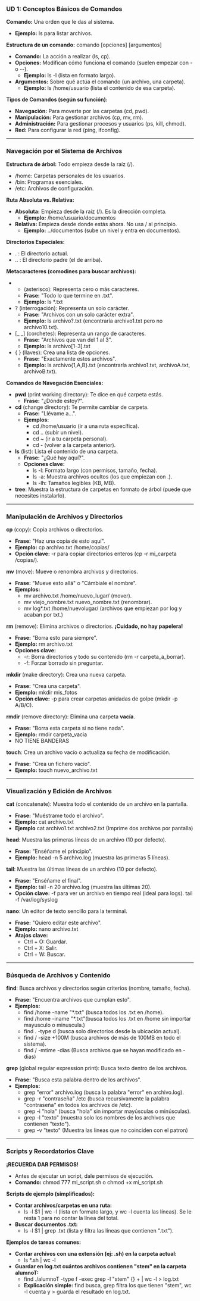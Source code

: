### **UD 1: Conceptos Básicos de Comandos**

**Comando:** Una orden que le das al sistema.

  - **Ejemplo:** ls para listar archivos.

**Estructura de un comando:** comando [opciones] [argumentos]

  - **Comando:** La acción a realizar (ls, cp).
  - **Opciones:** Modifican cómo funciona el comando (suelen empezar con - o --).
    - **Ejemplo:** ls -l (lista en formato largo).
  - **Argumentos:** Sobre qué actúa el comando (un archivo, una carpeta).
    - **Ejemplo:** ls /home/usuario (lista el contenido de esa carpeta).

**Tipos de Comandos (según su función):**
  - **Navegación:** Para moverte por las carpetas (cd, pwd).
  - **Manipulación:** Para gestionar archivos (cp, mv, rm).
  - **Administración:** Para gestionar procesos y usuarios (ps, kill, chmod).
  - **Red:** Para configurar la red (ping, ifconfig).

---

### **Navegación por el Sistema de Archivos**

**Estructura de árbol:** Todo empieza desde la raíz (/).

  - /home: Carpetas personales de los usuarios.
  - /bin: Programas esenciales.
  - /etc: Archivos de configuración.

**Ruta Absoluta vs. Relativa:**

  - **Absoluta:** Empieza desde la raíz (/). Es la dirección completa.
    - **Ejemplo:** /home/usuario/documentos
  - **Relativa:** Empieza desde donde estás ahora. No usa / al principio.
    - **Ejemplo:** ../documentos (sube un nivel y entra en documentos).

**Directorios Especiales:**

  - . : El directorio actual.
  - .. : El directorio padre (el de arriba).

**Metacaracteres (comodines para buscar archivos):**

  - * (asterisco): Representa cero o más caracteres.
    - **Frase:** "Todo lo que termine en .txt".
    - **Ejemplo:** ls *.txt
  - ? (interrogación): Representa un solo carácter.
    - **Frase:** "Archivos con un solo carácter extra".
    - **Ejemplo:** ls archivo?.txt (encontraría archivo1.txt pero no archivo10.txt).
  - [_ _] (corchetes): Representa un rango de caracteres.
    - **Frase:** "Archivos que van del 1 al 3".
    - **Ejemplo:** ls archivo[1-3].txt
  - { } (llaves): Crea una lista de opciones.
    - **Frase:** "Exactamente estos archivos".
    - **Ejemplo:** ls archivo{1,A,B}.txt (encontraría archivo1.txt, archivoA.txt, archivoB.txt).

**Comandos de Navegación Esenciales:**
  - **pwd** (print working directory): Te dice en qué carpeta estás.
    - **Frase:** "¿Dónde estoy?".
  - **cd** (change directory): Te permite cambiar de carpeta.
    - **Frase:** "Llévame a...".
    - **Ejemplos:**
      - cd /home/usuario (ir a una ruta específica).
      - cd .. (subir un nivel).
      - cd ~ (ir a tu carpeta personal).
      - cd - (volver a la carpeta anterior).
  - **ls** (list): Lista el contenido de una carpeta.
    - **Frase:** "¿Qué hay aquí?".
    - **Opciones clave:**
      - ls -l: Formato largo (con permisos, tamaño, fecha).
      - ls -a: Muestra archivos ocultos (los que empiezan con .).
      - ls -lh: Tamaños legibles (KB, MB).
  - **tree**: Muestra la estructura de carpetas en formato de árbol (puede que necesites instalarlo).

---

### **Manipulación de Archivos y Directorios**

**cp** (copy): Copia archivos o directorios.

  - **Frase:** "Haz una copia de esto aquí".
  - **Ejemplo:** cp archivo.txt /home/copias/
  - **Opción clave:** -r para copiar directorios enteros (cp -r mi_carpeta /copias/).

**mv** (move): Mueve o renombra archivos y directorios.

  - **Frase:** "Mueve esto allá" o "Cámbiale el nombre".
  - **Ejemplos:**
    - mv archivo.txt /home/nuevo_lugar/ (mover).
    - mv viejo_nombre.txt nuevo_nombre.txt (renombrar).
    - mv log*.txt /home/nuevolugar/ (archivos que empiezan por log y acaban por txt.)

**rm** (remove): Elimina archivos o directorios. **¡Cuidado, no hay papelera!**

  - **Frase:** "Borra esto para siempre".
  - **Ejemplo:** rm archivo.txt
  - **Opciones clave:**
    - -r: Borra directorios y todo su contenido (rm -r carpeta_a_borrar).
    - -f: Forzar borrado sin preguntar.

**mkdir** (make directory): Crea una nueva carpeta.

  - **Frase:** "Crea una carpeta".
  - **Ejemplo:** mkdir mis_fotos
  - **Opción clave:** -p para crear carpetas anidadas de golpe (mkdir -p A/B/C).

**rmdir** (remove directory): Elimina una carpeta **vacía**.

  - **Frase:** "Borra esta carpeta si no tiene nada".
  - **Ejemplo:** rmdir carpeta_vacia
  - NO TIENE BANDERAS

**touch**: Crea un archivo vacío o actualiza su fecha de modificación.
  - **Frase:** "Crea un fichero vacío".
  - **Ejemplo:** touch nuevo_archivo.txt

---

### **Visualización y Edición de Archivos**

**cat** (concatenate): Muestra todo el contenido de un archivo en la pantalla.

  - **Frase:** "Muéstrame todo el archivo".
  - **Ejemplo:** cat archivo.txt
  - **Ejemplo** cat archivo1.txt archivo2.txt (Imprime dos archivos por pantalla)

**head**: Muestra las primeras líneas de un archivo (10 por defecto).

  - **Frase:** "Enséñame el principio".
  - **Ejemplo:** head -n 5 archivo.log (muestra las primeras 5 líneas).

**tail**: Muestra las últimas líneas de un archivo (10 por defecto).

  - **Frase:** "Enséñame el final".
  - **Ejemplo:** tail -n 20 archivo.log (muestra las últimas 20).
  - **Opción clave:** -f para ver un archivo en tiempo real (ideal para logs). tail -f /var/log/syslog

**nano**: Un editor de texto sencillo para la terminal.
  - **Frase:** "Quiero editar este archivo".
  - **Ejemplo:** nano archivo.txt
  - **Atajos clave:**
    - Ctrl + O: Guardar.
    - Ctrl + X: Salir.
    - Ctrl + W: Buscar.

---

### **Búsqueda de Archivos y Contenido**

**find**: Busca archivos y directorios según criterios (nombre, tamaño, fecha).

  - **Frase:** "Encuentra archivos que cumplan esto".
  - **Ejemplos:**
    - find /home -name "*.txt" (busca todos los .txt en /home).
    - find /home -iname "*.txt"(busca todos los .txt en /home sin importar mayusculo o minuscula.)
    - find . -type d (busca solo directorios desde la ubicación actual).
    - find / -size +100M (busca archivos de más de 100MB en todo el sistema).
    - find / -mtime -días (Busca archivos que se hayan modificado en -dias)

**grep** (global regular expression print): Busca texto dentro de los archivos.
  - **Frase:** "Busca esta palabra dentro de los archivos".
  - **Ejemplos:**
    - grep "error" archivo.log (busca la palabra "error" en archivo.log).
    - grep -r "contraseña" /etc (busca recursivamente la palabra "contraseña" en todos los archivos de /etc).
    - grep -i "hola" (busca "hola" sin importar mayúsculas o minúsculas).
    - grep -l "texto" (muestra solo los nombres de los archivos que contienen "texto").
    - grep -v "texto" (Muestra las lineas que no coinciden con el patron)

---

### **Scripts y Recordatorios Clave**

**¡RECUERDA DAR PERMISOS!**

  - Antes de ejecutar un script, dale permisos de ejecución.
  - **Comando:** chmod 777 mi_script.sh o chmod +x mi_script.sh

**Scripts de ejemplo (simplificados):**

  - **Contar archivos/carpetas en una ruta:**
    - ls -l $1 | wc -l (lista en formato largo, y wc -l cuenta las líneas). Se le resta 1 para no contar la línea del total.
  - **Buscar documentos .txt:**
    - ls -l $1 | grep .txt (lista y filtra las líneas que contienen ".txt").

**Ejemplos de tareas comunes:**
  - **Contar archivos con una extensión (ej: .sh) en la carpeta actual:**
    - ls *.sh | wc -l
  - **Guardar en log.txt cuántos archivos contienen "stem" en la carpeta alumnoT:**
    - find ./alumnoT -type f -exec grep -l "stem" {} + | wc -l > log.txt
    - **Explicación simple:** find busca, grep filtra los que tienen "stem", wc -l cuenta y > guarda el resultado en log.txt.
